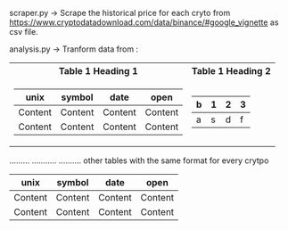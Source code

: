 scraper.py -> Scrape the historical price for each cryto from https://www.cryptodatadownload.com/data/binance/#google_vignette as csv file.


analysis.py -> Tranform data from :

    
 <table>
<tr><th>Table 1 Heading 1 </th><th>Table 1 Heading 2</th></tr>
<tr><td>

unix     | symbol | date  | open  |        
-------  | -------|------ |------ |    
Content  | Content|Content|Content|
Content  | Content|Content|Content|      
    
</td><td>

|b|1|2|3| 
|--|--|--|--|
|a|s|d|f|

</td></tr> </table>    

.........        ...........     ..........  other tables with the same format for every crytpo




unix     | symbol | date  | open  |        
-------  | -------|------ |------ |    
Content  | Content|Content|Content|
Content  | Content|Content|Content|

